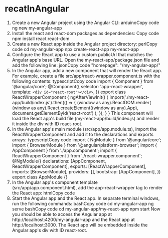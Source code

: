 # recatInAngular

1.	Create a new Angular project using the Angular CLI:
arduinoCopy code
ng new my-angular-app 
2.	Install the react and react-dom packages as dependencies:
Copy code
npm install react react-dom 
3.	Create a new React app inside the Angular project directory:
perlCopy code
cd my-angular-app npx create-react-app my-react-app 
4.	Configure the React app to use a custom publicUrl that matches the Angular app's base URL. Open the my-react-app/package.json file and add the following line:
jsonCopy code
"homepage": "/my-angular-app/" 
5.	In the Angular app, add a new component that will render the React app. For example, create a file src/app/react-wrapper.component.ts with the following contents:
typescriptCopy code
import { Component } from '@angular/core'; @Component({ selector: 'app-react-wrapper', template: ` <div id="react-root"></div> `, }) export class ReactWrapperComponent { ngAfterViewInit() { import('./my-react-app/build/index.js').then(() => { (window as any).ReactDOM.render( (window as any).React.createElement((window as any).App), document.getElementById('react-root') ); }); } } 
This component will load the React app's build file (my-react-app/build/index.js) and render it inside the div with ID react-root.
6.	In the Angular app's main module (src/app/app.module.ts), import the ReactWrapperComponent and add it to the declarations and exports arrays:
typescriptCopy code
import { NgModule } from '@angular/core'; import { BrowserModule } from '@angular/platform-browser'; import { AppComponent } from './app.component'; import { ReactWrapperComponent } from './react-wrapper.component'; @NgModule({ declarations: [AppComponent, ReactWrapperComponent], exports: [ReactWrapperComponent], imports: [BrowserModule], providers: [], bootstrap: [AppComponent], }) export class AppModule {} 
7.	In the Angular app's component template (src/app/app.component.html), add the app-react-wrapper tag to render the React app:
htmlCopy code
<app-react-wrapper></app-react-wrapper> 
8.	Start the Angular app and the React app. In separate terminal windows, run the following commands:
bashCopy code
cd my-angular-app ng serve 
bashCopy code
cd my-angular-app/my-react-app npm start 
Now you should be able to access the Angular app at http://localhost:4200/my-angular-app and the React app at http://localhost:3000. The React app will be embedded inside the Angular app's div with ID react-root.

